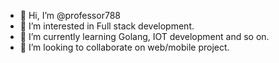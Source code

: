 - 👋 Hi, I’m @professor788
- 👀 I’m interested in Full stack development.
- 🌱 I’m currently learning Golang, IOT development and so on.
- 💞️ I’m looking to collaborate on web/mobile project.

<!---
professor788/professor788 is a ✨ special ✨ repository because its `README.md` (this file) appears on your GitHub profile.
You can click the Preview link to take a look at your changes.
--->
